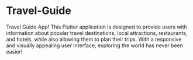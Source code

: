 # Travel-Guide

Travel Guide App! This Flutter application is designed to provide users with information about popular travel destinations, local attractions, restaurants, and hotels, while also allowing them to plan their trips. With a responsive and visually appealing user interface, exploring the world has never been easier!
